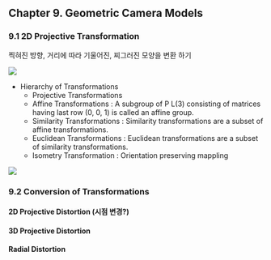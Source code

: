## Chapter 9. Geometric Camera Models

### 9.1 2D Projective Transformation
찍혀진 방향, 거리에 따라 기울어진, 찌그러진 모양을 변환 하기 

![](https://qph.ec.quoracdn.net/main-qimg-7f88e97748213f7a3fb8959afda744ac?convert_to_webp=true)


* Hierarchy of Transformations
  * Projective Transformations
  * Affine Transformations : A subgroup of P L(3) consisting of matrices having last row (0, 0, 1) is called an affine group.
  * Similarity Transformations : Similarity transformations are a subset of affine transformations.
  * Euclidean Transformations : Euclidean transformations are a subset of similarity transformations.
  * Isometry Transformation : Orientation preserving mappling

![](http://homepages.inf.ed.ac.uk/rbf/HIPR2/figs/affhei.gif)

### 9.2 Conversion of Transformations

#### 2D Projective Distortion (시점 변경?)

#### 3D Projective Distortion

#### Radial Distortion 

